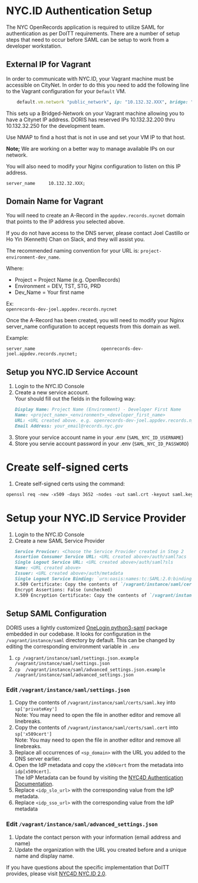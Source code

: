 # NYC.ID Authentication Setup

The NYC OpenRecords application is required to utilize SAML for authentication as per DoITT requirements. There are a number of setup steps that need to occur before SAML can be setup to work from a developer workstation.

## External IP for Vagrant
In order to communicate with NYC.ID, your Vagrant machine must be accessible on CityNet. In order to do this you need to add the following line to the Vagrant configuration for your `Default` VM.

```ruby
    default.vm.network "public_network", ip: "10.132.32.XXX", bridge: "en0: Ethernet"
```

This sets up a Bridged-Network on your Vagrant machine allowing you to have a Citynet IP address. DORIS has reserved IPs 10.132.32.200 thru 10.132.32.250 for the development team.

Use NMAP to find a host that is not in use and set your VM IP to that host. 

**Note;** We are working on a better way to manage available IPs on our network.

You will also need to modify your Nginx configuration to listen on this IP address.

```
server_name     10.132.32.XXX;

```

## Domain Name for Vagrant
You will need to create an A-Record in the `appdev.records.nycnet` domain that points to the IP address you selected above.

If you do not have access to the DNS server, please contact Joel Castillo or Ho Yin (Kenneth) Chan on Slack, and they will assist you.

The recommended naming convention for your URL is: `project-environment-dev_name`. 

Where:
- Project = Project Name (e.g. OpenRecords)  
- Environment = DEV, TST, STG, PRD  
- Dev_Name = Your first name  

Ex:   
`openrecords-dev-joel.appdev.records.nycnet`

Once the A-Record has been created, you will need to modify your Nginx server_name configuration to accept requests from this domain as well.

Example: 
```
server_name                         openrecords-dev-joel.appdev.records.nycnet;
```
## Setup you NYC.ID Service Account
1. Login to the NYC.ID Console
2. Create a new service account.  
Your should fill out the fields in the following way:
   ```markdown
   Display Name: Project Name (Environment) - Developer First Name
   Name: <project_name>_<environment>_<developer_first_name>
   URL: <URL created above. e.g. openrecords-dev-joel.appdev.records.nycnet
   Email Address: your_email@records.nyc.gov
   ```
3. Store your service account name in your .env (`SAML_NYC_ID_USERNAME`)
4. Store you servie account password in your .env (`SAML_NYC_ID_PASSWORD`)


# Create self-signed certs
1. Create self-signed certs using the command:
 ```markdown
 openssl req -new -x509 -days 3652 -nodes -out saml.crt -keyout saml.key
 ```

# Setup your NYC.ID Service Provider
1. Login to the NYC.ID Console
2. Create a new SAML Service Provider
   ```markdown
   Service Provicer: <Choose the Service Provider created in Step 2
   Assertion Consumer Service URL: <URL created above>/auth/saml?acs
   Single Logout Service URL: <URL created above>/auth/saml?sls
   Name: <URL created above>
   Issuer: <URL created above>/auth/metadata
   Single Logout Service Binding: `urn:oasis:names:tc:SAML:2.0:bindings:HTTP-Redirect`
   X.509 Certificate: Copy the contents of `/vagrant/instance/saml/certs/saml.crt`
   Encrypt Assertions: False (unchecked)
   X.509 Encryption Certificate: Copy the contents of `/vagrant/instance/saml/certs/saml.crt`
   ```

## Setup SAML Configuration
DORIS uses a lightly customized [OneLogin python3-saml](https://github.com/onelogin/python3-saml) package embedded in our codebase. It looks for configuration in the `/vagrant/instance/saml` directory by default. This can be changed by editing the corresponding environment variable in `.env`

1. `cp /vagrant/instance/saml/settings.json.example /vagrant/instance/saml/settings.json`
2. `cp  /vagrant/instance/saml/advanced_settings.json.example /vagrant/instance/saml/advanced_settings.json`

### Edit `/vagrant/instance/saml/settings.json`
1. Copy the contents of `/vagrant/instance/saml/certs/saml.key` into `sp['privateKey']`  
   Note: You may need to open the file in another editor and remove all linebreaks.
2. Copy the contents of `/vagrant/instance/saml/certs/saml.cert` into `sp['x509cert']`  
   Note: You may need to open the file in another editor and remove all linebreaks.
3. Replace all occurrences of `<sp_domain>` with the URL you added to the DNS server earlier.
4. Open the IdP metadata and copy the `x509cert` from the metadata into `idp[x509cert]`.  
The IdP Metadata can be found by visiting the [NYC4D Authentication Documentation](http://nyc4d-stg.nycnet/nycid/authentication.shtml#idp-install). 
5. Replace `<idp_slo_url>` with the corresponding value from the IdP metadata.
6. Replace `<idp_sso_url>` with the corresponding value from the IdP metadata

### Edit `/vagrant/instance/saml/advanced_settings.json`
1. Update the contact person with your information (email address and name)
2. Update the organization with the URL you created before and a unique name and display name.


If you have questions about the specific implementation that DoITT provides, please visit [NYC4D NYC.ID 2.0](http://nyc4d-stg.nycnet/).